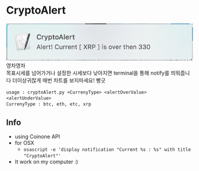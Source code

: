 # CryptoAlert
![noti](https://raw.githubusercontent.com/0xsaika/CryptoAlert/master/image.png)
<br>
영차영차
<br>
목표시세를 넘어가거나 설정한 시세보다 낮아지면 terminal을 통해 notify를 띄워줍니다
더이상귀찮게 매번 차트를 보지마세요! 빵긋
```
usage : cryptoAlert.py <CurrenyType> <alertOverValue> <alertUnderValue>
CurrenyType : btc, eth, etc, xrp
```
## Info
 - using Coinone API
 - for OSX
    - ```osascript -e 'display notification "Current %s : %s" with title "CryptoAlert"'```
 - It work on my computer :)
